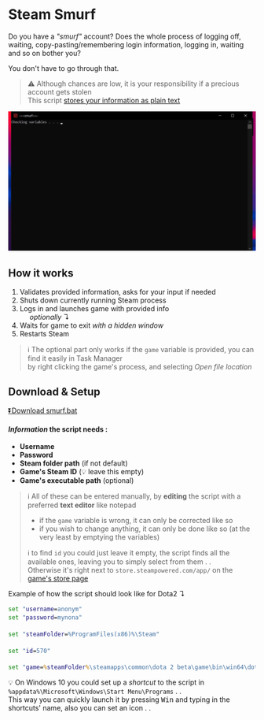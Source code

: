 # Steam Smurf

Do you have a _"smurf"_ account? Does the whole process of 
logging off, waiting, copy-pasting/remembering
login information, logging in, waiting and so on bother you?  

You don't have to go through that.

> :warning: Although chances are low, it is your responsibility if a precious account gets stolen  
> This script [stores your information as plain text](https://www.passcamp.com/blog/dangers-of-storing-and-sharing-passwords-in-plaintext/)

![demo](demo.gif)

## How it works

1. Validates provided information, asks for your input if needed
2. Shuts down currently running Steam process 
3. Logs in and launches game with provided info  
   &nbsp;&nbsp;&nbsp;&nbsp;&nbsp;_optionally_ ↴
4. Waits for game to exit _with a hidden window_
5. Restarts Steam

> :information_source: The optional part only works if the `game` variable is
> provided, you can find it easily in Task Manager  
> by right clicking the game's process, and selecting _Open file location_ 

## Download & Setup

[:arrow_double_down:Download smurf.bat](https://github.com/FLevent29/steam-smurf/releases/download/1.1/smurf.bat)

#### _Information_ the script needs :

- **Username**
- **Password**
- **Steam folder path** (if not default)
- **Game's Steam ID** (:bulb: leave this empty)
- **Game's executable path** (optional)

> :information_source: All of these can be entered manually, by
> **editing** the script with a preferred **text editor** like notepad  
> - if the `game` variable is wrong, it can only be corrected like so  
> - if you wish to change anything, it can only be done like so
> (at the very least by emptying the variables)
> 
> :information_source: to find `id` you could just leave it empty,
> the script finds all the available ones, leaving you to
> simply select from them . .  
> Otherwise it's right next to `store.steampowered.com/app/` 
> on the [game's store page](https://store.steampowered.com/)

Example of how the script should look like for Dota2 ↴

```bat
set "username=anonym"
set "password=mynona"

set "steamFolder=%ProgramFiles(x86)%\Steam"

set "id=570"

set "game=%steamFolder%\steamapps\common\dota 2 beta\game\bin\win64\dota2.exe"
```

:bulb: On Windows 10 you could set up a _shortcut_ to the
script in `%appdata%\Microsoft\Windows\Start Menu\Programs` . .  
This way you can quickly launch it by pressing
<kbd>Win</kbd> and typing in the shortcuts' name,
also you can set an icon . .